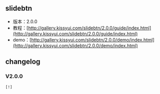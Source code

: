 ## slidebtn

* 版本：2.0.0
* 教程：[http://gallery.kissyui.com/slidebtn/2.0.0/guide/index.html](http://gallery.kissyui.com/slidebtn/2.0.0/guide/index.html)
* demo：[http://gallery.kissyui.com/slidebtn/2.0.0/demo/index.html](http://gallery.kissyui.com/slidebtn/2.0.0/demo/index.html)

## changelog

### V2.0.0

    [!]


